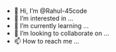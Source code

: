- 👋 Hi, I’m @Rahul-45code
- 👀 I’m interested in ...
- 🌱 I’m currently learning ...
- 💞️ I’m looking to collaborate on ...
- 📫 How to reach me ...

<!---
Rahul-45code/Rahul-45code is a ✨ special ✨ repository because its `README.md` (this file) appears on your GitHub profile.
You can click the Preview link to take a look at your changes.
--->
